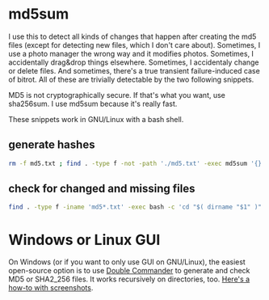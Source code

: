 
# md5sum

I use this to detect all kinds of changes that happen after creating the md5 files (except for detecting new files, which I don't care about). Sometimes, I use a photo manager the wrong way and it modifies photos. Sometimes, I accidentally drag&drop things elsewhere. Sometimes, I accidentaly change or delete files. And sometimes, there's a true transient failure-induced case of bitrot. All of these are trivially detectable by the two following snippets.

MD5 is not cryptographically secure. If that's what you want, use sha256sum. I use md5sum because it's really fast.

These snippets work in GNU/Linux with a bash shell.

## generate hashes

```bash
rm -f md5.txt ; find . -type f -not -path './md5.txt' -exec md5sum '{}' ';' > md5.txt ; exit # create md5
```

## check for changed and missing files

```bash
find . -type f -iname 'md5*.txt' -exec bash -c 'cd "$( dirname "$1" )" && { md5sum --quiet -c md5*txt || { echo "ERROR in $PWD"; echo ;  } ; } ;' _ '{}' ';' # check md5
```

# Windows or Linux GUI

On Windows (or if you want to only use GUI on GNU/Linux), the easiest open-source option is to use [Double Commander](https://github.com/doublecmd/doublecmd) to generate and check MD5 or SHA2_256 files. It works recursively on directories, too. [Here's a how-to with screenshots](https://www.trishtech.com/2021/10/how-to-calculate-file-checksums-with-doublecommander/).
